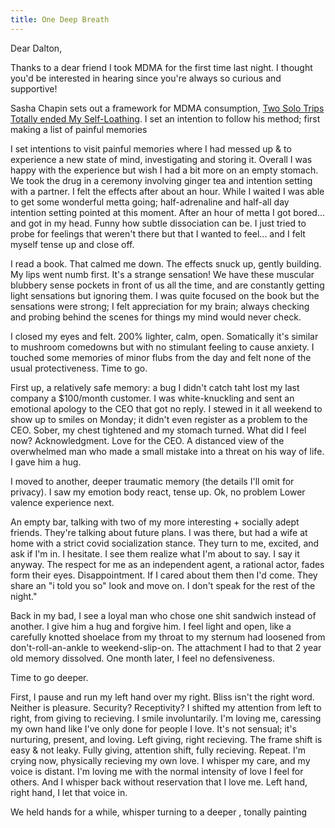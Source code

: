 ```yaml
---
title: One Deep Breath 
---
```


Dear Dalton,

Thanks to a dear friend I took MDMA for the first time last night. I thought you'd be interested in hearing since you're always so curious and supportive! 

Sasha Chapin sets out a framework for MDMA consumption, [Two Solo Trips Totally ended My Self-Loathing](https://sashachapin.substack.com/p/two-solo-mdma-trips-totally-ended). I set an intention to follow his method; first making a list of painful memories 

I set intentions to visit painful memories where I had messed up & to experience a new state of mind, investigating and storing it. Overall I was happy with the experience but wish I had a bit more on an empty stomach. We took the drug in a ceremony involving ginger tea and intention setting with a partner. I felt the effects after about an hour. While I waited I was able to get some wonderful metta going; half-adrenaline and half-all day intention setting pointed at this moment. After an hour of metta I got bored... and got in my head. Funny how subtle dissociation can be. I just tried to probe for feelings that weren't there but that I wanted to feel... and I felt myself tense up and close off.

I read a book. That calmed me down. The effects snuck up, gently building. My lips went numb first. It's a strange sensation! We have these muscular blubbery sense pockets in front of us all the time, and are constantly getting light sensations but ignoring them. I was quite focused on the book but the sensations were strong; I felt appreciation for my brain; always checking and probing behind the scenes for things my mind would never check.

I closed my eyes and felt. 200% lighter, calm, open. Somatically it's similar to mushroom comedowns but with no stimulant feeling to cause anxiety. I touched some memories of minor flubs from the day and felt none of the usual protectiveness. Time to go.

First up, a relatively safe memory: a bug I didn't catch taht lost my last company a $100/month customer. I was white-knuckling and sent an emotional apology to the CEO that got no reply. I stewed in it all weekend to show up to smiles on Monday; it didn't even register as a problem to the CEO. Sober, my chest tightened and my stomach turned. What did I feel now? Acknowledgment. Love for the CEO. A distanced view of the overwhelmed man who made a small mistake into a threat on his way of life. I gave him a hug.

I moved to another, deeper traumatic memory (the details I'll omit for privacy). I saw my emotion body react, tense up. Ok, no problem Lower valence experience next. 

An empty bar, talking with two of my more interesting + socially adept friends. They're talking about future plans. I was there, but had a wife at home with a strict covid socialization stance. They turn to me, excited, and ask if I'm in. I hesitate. I see them realize what I'm about to say. I say it anyway. The respect for me as an independent agent, a rational actor, fades form their eyes. Disappointment. If I cared about them then I'd come. They share an "i told you so" look and move on. I don't speak for the rest of the night."

Back in my bad, I see a loyal man who chose one shit sandwich instead of another. I give him a hug and forgive him. I feel light and open, like a carefully knotted shoelace from my throat to my sternum had loosened from don't-roll-an-ankle to weekend-slip-on. The attachment I had to that 2 year old memory dissolved. One month later, I feel no defensiveness. 

Time to go deeper.

First, I pause and run my left hand over my right. Bliss isn't the right word. Neither is pleasure. Security? Receptivity? I shifted my attention from left to right, from giving to recieving. I smile involuntarily. I'm loving me, caressing my own hand like I've only done for people I love. It's not sensual; it's nurturing, present, and loving. Left giving, right recieving. The frame shift is easy & not leaky. Fully giving, attention shift, fully recieving. Repeat. I'm crying now, physically recieving my own love. I whisper my care, and my voice is distant. I'm loving me with the normal intensity of love I feel for others. And I whisper back without reservation that I love me. Left hand, right hand, I let that voice in.

We held hands for a while, whisper turning to a deeper , tonally painting 